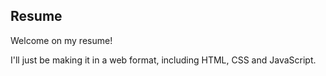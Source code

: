 ## Resume

Welcome on my resume!

I'll just be making it in a web format, including HTML, CSS and JavaScript.
